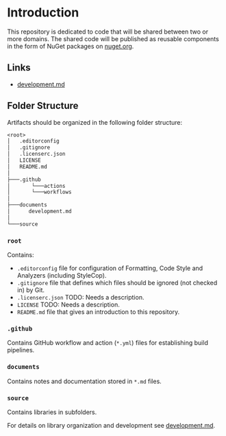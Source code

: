 # Introduction

This repository is dedicated to code that will be shared between two or more domains. The shared code will be published as reusable components in the form of NuGet packages on [nuget.org](https://www.nuget.org/).

## Links

- [development.md](./documents/development.md)

## Folder Structure

Artifacts should be organized in the following folder structure:

``` txt
<root>
│   .editorconfig
│   .gitignore
│   .licenserc.json
│   LICENSE
│   README.md
│
├───.github
│       └───actions
│       └───workflows
│
├───documents
│      development.md
│
└───source
```

### `root`

Contains:

- `.editorconfig` file for configuration of Formatting, Code Style and Analyzers (including StyleCop).
- `.gitignore` file that defines which files should be ignored (not checked in) by Git.
- `.licenserc.json` TODO: Needs a description.
- `LICENSE` TODO: Needs a description.
- `README.md` file that gives an introduction to this repository.

### `.github`

Contains GitHub workflow and action (`*.yml`) files for establishing build pipelines.

### `documents`

Contains notes and documentation stored in `*.md` files.

### `source`

Contains libraries in subfolders.

For details on library organization and development see [development.md](./documents/development.md).
